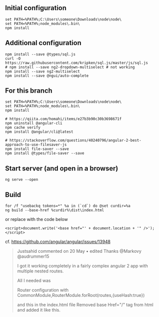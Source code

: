 ## Initial configuration
    set PATH=%PATH%;C:\Users\someone\Downloads\node\node\
    set PATH=%PATH%;node_modules\.bin\
    npm install

## Additional configuration
    npm install --save @types/sql.js
    curl -O https://raw.githubusercontent.com/kripken/sql.js/master/js/sql.js
    # npm install --save ng2-dropdown-multiselect # not working
    npm install --save ng2-multiselect
    npm install --save @ngui/auto-complete

## For this branch
    set PATH=%PATH%;C:\Users\someone\Downloads\node\node\
    set PATH=%PATH%;node_modules\.bin\
    npm install

    # https://qiita.com/homahi/items/e27b3b90c30b3698671f
    npm uninstall @angular-cli
    npm cache verify
    npm install @angular/cli@latest

    # https://stackoverflow.com/questions/40240796/angular-2-best-approach-to-use-filesaver-js
    npm install file-saver --save
    npm install @types/file-saver --save

## Start server (and open in a browser)
    ng serve --open

## Build
    for /f "usebackq tokens=*" %a in (`cd`) do @set curdir=%a
    ng build --base-href %curdir%\dist\index.html

or replace <base href="..."> with the code below

    <script>document.write('<base href="' + document.location + '" />');</script>

cf. https://github.com/angular/angular/issues/13948

> Justsahid commented on 20 May •  edited 
> Thanks @Markovy @audrummer15
> 
> I got it working completely in a fairly complex angular 2 app with multiple nested routes.
> 
> All I needed was
> 
> Router configuration with
> CommonModule,RouterModule.forRoot(routes,{useHash:true})
> 
> and this in the index.html file
> Removed base Href="/" tag from html and added it like this.
> <script>document.write('<base href="' + document.location + '" />');</script>
